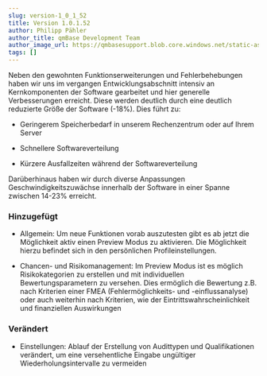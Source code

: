 ```yaml
---
slug: version-1_0_1_52
title: Version 1.0.1.52
author: Philipp Pähler
author_title: qmBase Development Team
author_image_url: https://qmbasesupport.blob.core.windows.net/static-assets/img/persons/paehler_round.png
tags: []
---
```

Neben den gewohnten Funktionserweiterungen und Fehlerbehebungen haben wir uns im vergangen Entwicklungsabschnitt intensiv an Kernkomponenten der Software gearbeitet und hier generelle Verbesserungen erreicht. Diese werden deutlich durch eine deutlich reduzierte Größe der Software (-18%). Dies führt zu:

*   Geringerem Speicherbedarf in unserem Rechenzentrum oder auf Ihrem Server

*   Schnellere Softwareverteilung

*   Kürzere Ausfallzeiten während der Softwareverteilung

Darüberhinaus haben wir durch diverse Anpassungen Geschwindigkeitszuwächse innerhalb der Software in einer Spanne zwischen 14-23% erreicht. 

### Hinzugefügt

*   Allgemein: Um neue Funktionen vorab auszutesten gibt es ab jetzt die Möglichkeit aktiv einen Preview Modus zu aktivieren. Die Möglichkeit hierzu befindet sich in den persönlichen Profileinstellungen.

*   Chancen- und Risikomanagement: Im Preview Modus ist es möglich Risikokategorien zu erstellen und mit individuellen Bewertungsparametern zu versehen. Dies ermöglich die Bewertung z.B. nach Kriterien einer FMEA (Fehlermöglichkeits- und -einflussanalyse) oder auch weiterhin nach Kriterien, wie der Eintrittswahrscheinlichkeit und finanziellen Auswirkungen

### Verändert

*   Einstellungen: Ablauf der Erstellung von Audittypen und Qualifikationen verändert, um eine versehentliche Eingabe ungültiger Wiederholungsintervalle zu vermeiden

###  